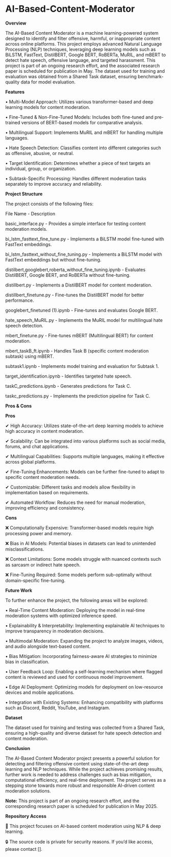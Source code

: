 # AI-Based-Content-Moderator


**Overview**

The AI-Based Content Moderator is a machine learning-powered system designed to identify and filter offensive, harmful, or inappropriate content across online platforms. This project employs advanced Natural Language Processing (NLP) techniques, leveraging deep learning models such as BiLSTM, FastText, DistilBERT, Google BERT, RoBERTa, MuRIL, and mBERT to detect hate speech, offensive language, and targeted harassment.
This project is part of an ongoing research effort, and the associated research paper is scheduled for publication in May. The dataset used for training and evaluation was obtained from a Shared Task dataset, ensuring benchmark-quality data for model evaluation.


**Features**

•	Multi-Model Approach: Utilizes various transformer-based and deep learning models for content moderation.

•	Fine-Tuned & Non-Fine-Tuned Models: Includes both fine-tuned and pre-trained versions of BERT-based models for comparative analysis.

•	Multilingual Support: Implements MuRIL and mBERT for handling multiple languages.

•	Hate Speech Detection: Classifies content into different categories such as offensive, abusive, or neutral.

•	Target Identification: Determines whether a piece of text targets an individual, group, or organization.

•	Subtask-Specific Processing: Handles different moderation tasks separately to improve accuracy and reliability.


**Project Structure**

The project consists of the following files:

File Name	 - Description

basic_interface.py - Provides a simple interface for testing content moderation models.

bi_lstm_fasttext_fine_tune.py	- Implements a BiLSTM model fine-tuned with FastText embeddings.

bi_lstm_fasttext_without_fine_tuning.py	- Implements a BiLSTM model with FastText embeddings but without fine-tuning.

distilbert,googlebert,roberta_without_fine_tuning.ipynb -	Evaluates DistilBERT, Google BERT, and RoBERTa without fine-tuning.

distillbert.py - Implements a DistilBERT model for content moderation.

distillbert_finetune.py	- Fine-tunes the DistilBERT model for better performance.

googlebert_finetuned (1).ipynb	- Fine-tunes and evaluates Google BERT.

hate_speech_MuRIL.py	- Implements the MuRIL model for multilingual hate speech detection.

mbert_finetune.py	- Fine-tunes mBERT (Multilingual BERT) for content moderation.

mbert_taskB_ft.ipynb	- Handles Task B (specific content moderation subtask) using mBERT.

subtask1.ipynb	- Implements model training and evaluation for Subtask 1.

target_identification.ipynb	- Identifies targeted hate speech.

taskC_predictions.ipynb	- Generates predictions for Task C.

taskc_predictions.py	- Implements the prediction pipeline for Task C.


**Pros & Cons**

**Pros**

✔ High Accuracy: Utilizes state-of-the-art deep learning models to achieve high accuracy in content moderation. 

✔ Scalability: Can be integrated into various platforms such as social media, forums, and chat applications. 

✔ Multilingual Capabilities: Supports multiple languages, making it effective across global platforms. 

✔ Fine-Tuning Enhancements: Models can be further fine-tuned to adapt to specific content moderation needs. 

✔ Customizable: Different tasks and models allow flexibility in implementation based on requirements. 

✔ Automated Workflow: Reduces the need for manual moderation, improving efficiency and consistency.

**Cons**

❌ Computationally Expensive: Transformer-based models require high processing power and memory. 

❌ Bias in AI Models: Potential biases in datasets can lead to unintended misclassifications. 

❌ Context Limitations: Some models struggle with nuanced contexts such as sarcasm or indirect hate speech. 

❌ Fine-Tuning Required: Some models perform sub-optimally without domain-specific fine-tuning.


**Future Work**

To further enhance the project, the following areas will be explored:

•	Real-Time Content Moderation: Deploying the model in real-time moderation systems with optimized inference speed.

•	Explainability & Interpretability: Implementing explainable AI techniques to improve transparency in moderation decisions.

•	Multimodal Moderation: Expanding the project to analyze images, videos, and audio alongside text-based content.

•	Bias Mitigation: Incorporating fairness-aware AI strategies to minimize bias in classification.

•	User Feedback Loop: Enabling a self-learning mechanism where flagged content is reviewed and used for continuous model improvement.

•	Edge AI Deployment: Optimizing models for deployment on low-resource devices and mobile applications.

•	Integration with Existing Systems: Enhancing compatibility with platforms such as Discord, Reddit, YouTube, and Instagram.


**Dataset**

The dataset used for training and testing was collected from a Shared Task, ensuring a high-quality and diverse dataset for hate speech detection and content moderation.


**Conclusion**

The AI-Based Content Moderator project presents a powerful solution for detecting and filtering offensive content using state-of-the-art deep learning and NLP techniques. While the project achieves promising results, further work is needed to address challenges such as bias mitigation, computational efficiency, and real-time deployment. The project serves as a stepping stone towards more robust and responsible AI-driven content moderation solutions.

**Note:** This project is part of an ongoing research effort, and the corresponding research paper is scheduled for publication in May 2025.


**Repository Access**

🚀 This project focuses on AI-based content moderation using NLP & deep learning.

🔒 The source code is private for security reasons. If you’d like access, please contact [].

